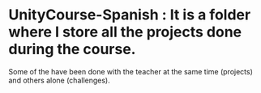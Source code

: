 # UnityCourse-Spanish : It is a folder where I store all the projects done during the course.
Some of the have been done with the teacher at the same time (projects) and others alone (challenges). 
